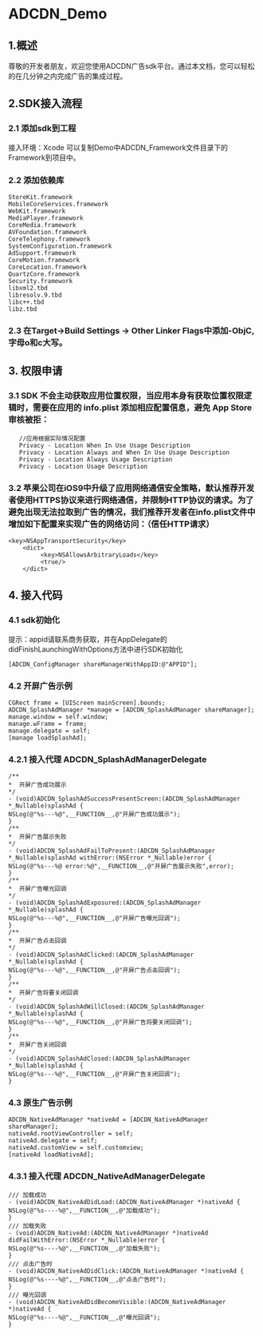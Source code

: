 # ADCDN_Demo

## 1.概述
尊敬的开发者朋友，欢迎您使用ADCDN广告sdk平台。通过本文档，您可以轻松的在几分钟之内完成广告的集成过程。

## 2.SDK接入流程
### 2.1 添加sdk到工程
接入环境：Xcode 
可以复制Demo中ADCDN_Framework文件目录下的Framework到项目中。

### 2.2 添加依赖库
```
StoreKit.framework
MobileCoreServices.framework
WebKit.framework
MediaPlayer.framework
CoreMedia.framework
AVFoundation.framework
CoreTelephony.framework
SystemConfiguration.framework
AdSupport.framework
CoreMotion.framework
CoreLocation.framework
QuartzCore.framework
Security.framework
libxml2.tbd
libresolv.9.tbd
libc++.tbd
libz.tbd
```

### 2.3 在Target->Build Settings -> Other Linker Flags中添加-ObjC, 字母o和c大写。

## 3. 权限申请
### 3.1 SDK 不会主动获取应用位置权限，当应用本身有获取位置权限逻辑时，需要在应用的 info.plist 添加相应配置信息，避免 App Store 审核被拒：
```
   //应用根据实际情况配置
   Privacy - Location When In Use Usage Description
   Privacy - Location Always and When In Use Usage Description
   Privacy - Location Always Usage Description
   Privacy - Location Usage Description
```

### 3.2 苹果公司在iOS9中升级了应用网络通信安全策略，默认推荐开发者使用HTTPS协议来进行网络通信，并限制HTTP协议的请求。为了避免出现无法拉取到广告的情况，我们推荐开发者在info.plist文件中增加如下配置来实现广告的网络访问：（信任HTTP请求）
```
<key>NSAppTransportSecurity</key>
    <dict>
         <key>NSAllowsArbitraryLoads</key>
         <true/>
    </dict>
```
## 4. 接入代码
### 4.1 sdk初始化
提示：appid请联系商务获取，并在AppDelegate的didFinishLaunchingWithOptions方法中进行SDK初始化
```
[ADCDN_ConfigManager shareManagerWithAppID:@"APPID"];
```
### 4.2 开屏广告示例
```
CGRect frame = [UIScreen mainScreen].bounds;
ADCDN_SplashAdManager *manage = [ADCDN_SplashAdManager shareManager];
manage.window = self.window;
manage.wFrame = frame;
manage.delegate = self;
[manage loadSplashAd];
```
### 4.2.1 接入代理 ADCDN_SplashAdManagerDelegate
```
/**
*  开屏广告成功展示
*/
- (void)ADCDN_SplashAdSuccessPresentScreen:(ADCDN_SplashAdManager *_Nullable)splashAd {
NSLog(@"%s---%@",__FUNCTION__,@"开屏广告成功展示");
}
/**
*  开屏广告展示失败
*/
- (void)ADCDN_SplashAdFailToPresent:(ADCDN_SplashAdManager *_Nullable)splashAd withError:(NSError *_Nullable)error {
NSLog(@"%s---%@ error:%@",__FUNCTION__,@"开屏广告展示失败",error);
}
/**
*  开屏广告曝光回调
*/
- (void)ADCDN_SplashAdExposured:(ADCDN_SplashAdManager *_Nullable)splashAd {
NSLog(@"%s---%@",__FUNCTION__,@"开屏广告曝光回调");
}
/**
*  开屏广告点击回调
*/
- (void)ADCDN_SplashAdClicked:(ADCDN_SplashAdManager *_Nullable)splashAd {
NSLog(@"%s---%@",__FUNCTION__,@"开屏广告点击回调");
}
/**
*  开屏广告将要关闭回调
*/
- (void)ADCDN_SplashAdWillClosed:(ADCDN_SplashAdManager *_Nullable)splashAd {
NSLog(@"%s---%@",__FUNCTION__,@"开屏广告将要关闭回调");
}
/**
*  开屏广告关闭回调
*/
- (void)ADCDN_SplashAdClosed:(ADCDN_SplashAdManager *_Nullable)splashAd {
NSLog(@"%s---%@",__FUNCTION__,@"开屏广告关闭回调");
}
```
### 4.3 原生广告示例
```
ADCDN_NativeAdManager *nativeAd = [ADCDN_NativeAdManager shareManager];
nativeAd.rootViewController = self;
nativeAd.delegate = self;
nativeAd.customView = self.customview;
[nativeAd loadNativeAd];
```
### 4.3.1 接入代理 ADCDN_NativeAdManagerDelegate
```
/// 加载成功
- (void)ADCDN_NativeAdDidLoad:(ADCDN_NativeAdManager *)nativeAd {
NSLog(@"%s----%@",__FUNCTION__,@"加载成功");
}
/// 加载失败
- (void)ADCDN_NativeAd:(ADCDN_NativeAdManager *)nativeAd didFailWithError:(NSError *_Nullable)error {
NSLog(@"%s----%@",__FUNCTION__,@"加载失败");
}
/// 点击广告时
- (void)ADCDN_NativeAdDidClick:(ADCDN_NativeAdManager *)nativeAd {
NSLog(@"%s----%@",__FUNCTION__,@"点击广告时");
}
/// 曝光回调
- (void)ADCDN_NativeAdDidBecomeVisible:(ADCDN_NativeAdManager *)nativeAd {
NSLog(@"%s----%@",__FUNCTION__,@"曝光回调");
}
```

